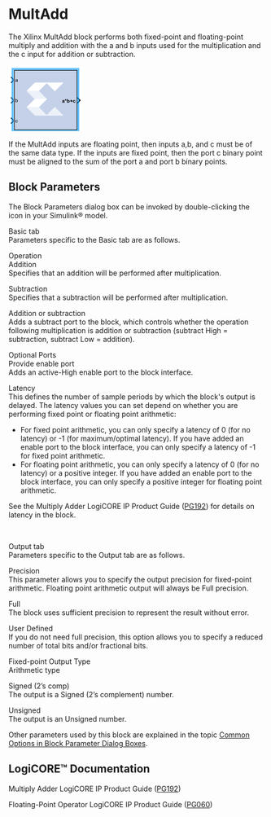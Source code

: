 # MultAdd

The Xilinx MultAdd block performs both fixed-point and floating-point
multiply and addition with the a and b inputs used for the
multiplication and the c input for addition or subtraction.

![](./Images/ebf1568152781176.png)

If the MultAdd inputs are floating point, then inputs a,b, and c must be
of the same data type. If the inputs are fixed point, then the port c
binary point must be aligned to the sum of the port a and port b binary
points.

## Block Parameters

The Block Parameters dialog box can be invoked by double-clicking the
icon in your Simulink® model.

Basic tab  
Parameters specific to the Basic tab are as follows.

Operation  
Addition  
Specifies that an addition will be performed after multiplication.

Subtraction  
Specifies that a subtraction will be performed after multiplication.

Addition or subtraction  
Adds a subtract port to the block, which controls whether the operation
following multiplication is addition or subtraction (subtract High =
subtraction, subtract Low = addition).

Optional Ports  
Provide enable port  
Adds an active-High enable port to the block interface.

Latency  
This defines the number of sample periods by which the block's output is
delayed. The latency values you can set depend on whether you are
performing fixed point or floating point arithmetic:

- For fixed point arithmetic, you can only specify a latency of 0 (for
  no latency) or -1 (for maximum/optimal latency). If you have added an
  enable port to the block interface, you can only specify a latency of
  -1 for fixed point arithmetic.
- For floating point arithmetic, you can only specify a latency of 0
  (for no latency) or a positive integer. If you have added an enable
  port to the block interface, you can only specify a positive integer
  for floating point arithmetic.

See the Multiply Adder LogiCORE IP Product Guide
([PG192](https://www.xilinx.com/cgi-bin/docs/ipdoc?c=xbip_multadd;v=latest;d=pg192-multadd.pdf))
for details on latency in the block.

&nbsp;

Output tab  
Parameters specific to the Output tab are as follows.

Precision  
This parameter allows you to specify the output precision for
fixed-point arithmetic. Floating point arithmetic output will always be
Full precision.

Full  
The block uses sufficient precision to represent the result without
error.

User Defined  
If you do not need full precision, this option allows you to specify a
reduced number of total bits and/or fractional bits.

Fixed-point Output Type  
Arithmetic type

Signed (2’s comp)  
The output is a Signed (2’s complement) number.

Unsigned  
The output is an Unsigned number.

Other parameters used by this block are explained in the topic [Common
Options in Block Parameter Dialog
Boxes](common-options-in-block-parameter-dialog-boxes-aa1032308.html).

## LogiCORE™ Documentation

Multiply Adder LogiCORE IP Product Guide
([PG192](https://www.xilinx.com/cgi-bin/docs/ipdoc?c=xbip_multadd;v=latest;d=pg192-multadd.pdf))

Floating-Point Operator LogiCORE IP Product Guide
([PG060](https://www.xilinx.com/cgi-bin/docs/ipdoc?c=floating_point;v=latest;d=pg060-floating-point.pdf))

